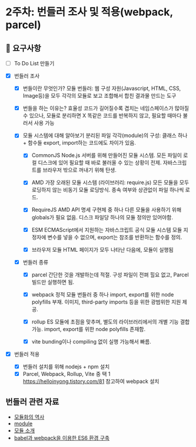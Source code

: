 # 2주차: 번들러 조사 및 적용(webpack, parcel)

## 📣 요구사항
- [ ] To Do List 만들기

- [X] 번들러 조사
  - [X] 번들이란 무엇인가?
    모듈 번들러: 웹 구성 자원(Javascript, HTML, CSS, Image등)을 모두 각각의 모듈로 보고 조합해서 합친 결과물 만드는 도구
    
  - [X] 번들을 하는 이유는?
    효율성
      코드가 길어질수록 겹치는 네임스페이스가 많아질 수 있으나, 모듈로 분리하면 X
      똑같은 코드를 반복하지 않고, 필요할 때마다 불러서 사용 가능

  - [X] 모듈 시스템에 대해 알아보기
      분리된 파일 각각(module)의 구성: 클래스 하나 + 함수들
      export, import하는 코드에도 차이가 있음.

    - [X] CommonJS
      Node.js 서버를 위해 만들어진 모듈 시스템.
      모든 파일이 로컬 디스크에 있어 필요할 때 바로 불러올 수 있는 상황이 전제.
      자바스크립트를 브라우저 밖으로 꺼내기 위해 탄생.

    - [X] AMD
      가장 오래된 모듈 시스템 (라이브러리: require.js)
      모든 모듈을 모두 로딩하지 않는 비동기 모듈 로딩방식.
      종속 여부와 상관없이 파일 하나씩 로드.
      
    - [X] RequireJS
      AMD API 명세 구현체 중 하나
      다른 모듈을 사용하기 위해 globals가 필요 없음.
      디스크 파일당 하나의 모듈 정의만 있어야함.

    - [X] ESM
      ECMAScript에서 지원하는 자바스크립트 공식 모듈 시스템
      모듈 지정자에 변수를 넣을 수 없으며, export는 참조를 반환하는 함수를 정의.

    - [X] 브라우저 모듈
      HTML 페이지가 모두 나타난 다음에, 모듈이 실행됨

  - [X] 번들러 종류
    - [X] parcel
      간단한 것을 개발하는데 적절.
      구성 파일이 전펴 힐요 없고, Parcel 빌드만 실행하면 됨.

    - [X] webpack
      정적 모듈 번들러 중 하나
      import, export를 위한 node polyfills 부재.
      이미지, third-party imports 등을 위한 광범위한 지원 제공.

    - [X] rollup
      ES 모듈에 초점을 맞추며, 별도의 라이브러리에서의 개별 기능 결합 가능.
      import, export를 위한 node polyfills 존재함.

    - [X] vite
      bunding이나 compiling 없이 실행 가능해서 빠름.

- [X] 번들러 적용
  - [X] 번들러 설치를 위해 nodejs + npm 설치
  - [X] Parcel, Webpack, Rollup, Vite 중 택 1
    https://helloinyong.tistory.com/81 참고하여 webpack 설치

## 번들러 관련 자료
- [모듈화의 역사](https://medium.com/@chullino/%EC%9B%B9%ED%8C%A9-3-4-js%EB%AA%A8%EB%93%88%ED%99%94-%EC%97%AD%EC%82%AC-%EB%8F%8C%EC%95%84%EB%B3%B4%EA%B8%B0-1-9df997f82002)
- [module](https://gitlab.com/siots-study/topics/-/wikis/module)
- [모듈 소개](https://ko.javascript.info/modules-intro)
- [babel과 webpack을 이용한 ES6 환경 구축](https://poiemaweb.com/es6-babel-webpack-1)
